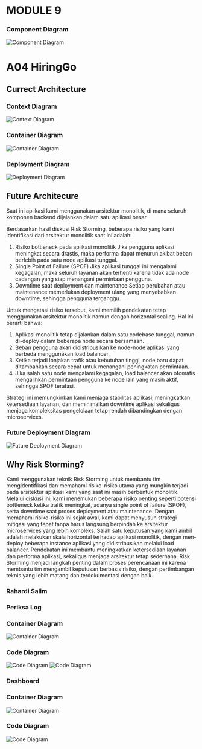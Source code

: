 # MODULE 9
### Component Diagram
![Component Diagram](docs/manajemenakun-component-arisha.png)

# A04 HiringGo

## Currect Architecture

### Context Diagram
![Context Diagram](docs/ContextDiagram.png)

### Container Diagram
![Container Diagram](docs/ContainerDiagram.png)

### Deployment Diagram
![Deployment Diagram](docs/DeploymentDiagram.png)

## Future Architecure
Saat ini aplikasi kami menggunakan arsitektur monolitik, di mana seluruh komponen backend dijalankan dalam satu aplikasi besar.

Berdasarkan hasil diskusi Risk Storming, beberapa risiko yang kami identifikasi dari arsitektur monolitik saat ini adalah:

1. Risiko bottleneck pada aplikasi monolitik
   Jika pengguna aplikasi meningkat secara drastis, maka performa dapat menurun akibat beban berlebih pada satu node aplikasi tunggal.
2. Single Point of Failure (SPOF)
   Jika aplikasi tunggal ini mengalami kegagalan, maka seluruh layanan akan terhenti karena tidak ada node cadangan yang siap menangani permintaan pengguna.
3. Downtime saat deployment dan maintenance
   Setiap perubahan atau maintenance memerlukan deployment ulang yang menyebabkan downtime, sehingga pengguna terganggu.

Untuk mengatasi risiko tersebut, kami memilih pendekatan tetap menggunakan arsitektur monolitik namun dengan horizontal scaling. Hal ini berarti bahwa:

1. Aplikasi monolitik tetap dijalankan dalam satu codebase tunggal, namun di-deploy dalam beberapa node secara bersamaan.
2. Beban pengguna akan didistribusikan ke node-node aplikasi yang berbeda menggunakan load balancer.
3. Ketika terjadi lonjakan trafik atau kebutuhan tinggi, node baru dapat ditambahkan secara cepat untuk menangani peningkatan permintaan.
4. Jika salah satu node mengalami kegagalan, load balancer akan otomatis mengalihkan permintaan pengguna ke node lain yang masih aktif, sehingga SPOF teratasi.

Strategi ini memungkinkan kami menjaga stabilitas aplikasi, meningkatkan ketersediaan layanan, dan meminimalkan downtime aplikasi sekaligus menjaga kompleksitas pengelolaan tetap rendah dibandingkan dengan microservices.


### Future Deployment Diagram
![Future Deployment Diagram](docs/NewFutureArchitecture.png)

## Why Risk Storming?
Kami menggunakan teknik Risk Storming untuk membantu tim mengidentifikasi dan memahami risiko-risiko utama yang mungkin terjadi pada arsitektur aplikasi kami yang saat ini masih berbentuk monolitik. Melalui diskusi ini, kami menemukan beberapa risiko penting seperti potensi bottleneck ketika trafik meningkat, adanya single point of failure (SPOF), serta downtime saat proses deployment atau maintenance. Dengan memahami risiko-risiko ini sejak awal, kami dapat menyusun strategi mitigasi yang tepat tanpa harus langsung berpindah ke arsitektur microservices yang lebih kompleks. Salah satu keputusan yang kami ambil adalah melakukan skala horizontal terhadap aplikasi monolitik, dengan men-deploy beberapa instance aplikasi yang didistribusikan melalui load balancer. Pendekatan ini membantu meningkatkan ketersediaan layanan dan performa aplikasi, sekaligus menjaga arsitektur tetap sederhana. Risk Storming menjadi langkah penting dalam proses perencanaan ini karena membantu tim mengambil keputusan berbasis risiko, dengan pertimbangan teknis yang lebih matang dan terdokumentasi dengan baik.

### Rahardi Salim

### Periksa Log

### Container Diagram
![Container Diagram](docs/periksalog_component_rahardi.png)

### Code Diagram
![Code Diagram](docs/manajemenakun_code_arisha.png)
![Code Diagram](docs/periksalog_code_rahardi.png)

### Dashboard

### Container Diagram
![Container Diagram](docs/dashboard_component_rahardi.png)

### Code Diagram
![Code Diagram](docs/dashboard_code_rahardi.png)